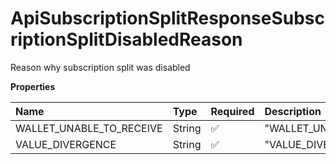 # ApiSubscriptionSplitResponseSubscriptionSplitDisabledReason

Reason why subscription split was disabled

**Properties**

| Name                     | Type   | Required | Description                |
| :----------------------- | :----- | :------- | :------------------------- |
| WALLET_UNABLE_TO_RECEIVE | String | ✅       | "WALLET_UNABLE_TO_RECEIVE" |
| VALUE_DIVERGENCE         | String | ✅       | "VALUE_DIVERGENCE"         |

<!-- This file was generated by liblab | https://liblab.com/ -->

